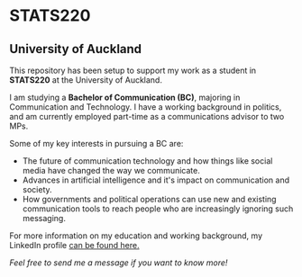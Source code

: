 # STATS220

## University of Auckland

This repository has been setup to support my work as a student in **STATS220** at the University of Auckland.

I am studying a **Bachelor of Communication (BC)**, majoring in Communication and Technology. I have a working background in politics, and am currently employed part-time as a communications advisor to two MPs.

Some of my key interests in pursuing a BC are:
* The future of communication technology and how things like social media have changed the way we communicate.
* Advances in artificial intelligence and it's impact on communication and society.
* How governments and political operations can use new and existing communication tools to reach people who are increasingly ignoring such messaging.

For more information on my education and working background, my LinkedIn profile [can be found here.](www.linkedin.com/in/simon-williamson-047a45105)

*Feel free to send me a message if you want to know more!*
